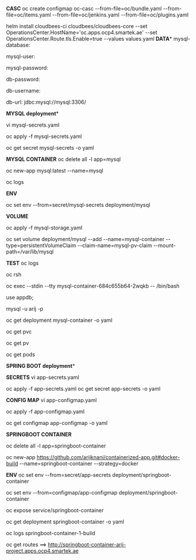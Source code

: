 ********CASC********
oc  create configmap oc-casc  --from-file=oc/bundle.yaml  --from-file=oc/items.yaml  --from-file=oc/jenkins.yaml  --from-file=oc/plugins.yaml

helm install cloudbees-ci cloudbees/cloudbees-core  --set OperationsCenter.HostName='oc.apps.ocp4.smartek.ae' --set OperationsCenter.Route.tls.Enable=true --values values.yaml
********DATA*********
mysql-database: 

mysql-user:

mysql-password:

db-password: 

db-username: 

db-url: jdbc:mysql://mysql:3306/


********MYSQL deployment*********

vi mysql-secrets.yaml

oc apply -f mysql-secrets.yaml

oc get secret mysql-secrets -o yaml

**MYSQL CONTAINER**
oc delete all -l app=mysql

oc new-app mysql:latest --name=mysql 

oc logs 

**ENV**

oc set env --from=secret/mysql-secrets  deployment/mysql

**VOLUME**

oc apply -f mysql-storage.yaml

oc set volume deployment/mysql --add --name=mysql-container --type=persistentVolumeClaim --claim-name=mysql-pv-claim --mount-path=/var/lib/mysql


**TEST**
oc logs

oc rsh  

oc exec --stdin --tty mysql-container-684c655b64-2wqkb -- /bin/bash

use appdb;

mysql -u arij -p

oc get deployment mysql-container -o yaml

oc get pvc 

oc get pv 

oc get pods 


********SPRING BOOT deployment*********

**SECRETS**
vi app-secrets.yaml

oc apply -f app-secrets.yaml
oc get secret app-secrets -o yaml

**CONFIG MAP**
vi app-configmap.yaml

oc apply -f app-configmap.yaml

oc get configmap app-configmap -o yaml


**SPRINGBOOT CONTAINER**

oc delete all -l app=springboot-container

oc new-app https://github.com/arijknani/containerized-app.git#docker-build --name=springboot-container --strategy=docker

**ENV**
oc set env --from=secret/app-secrets  deployment/springboot-container

oc set env --from=configmap/app-configmap  deployment/springboot-container

oc expose service/springboot-container

oc get deployment springboot-container -o yaml

oc logs springboot-container-1-build

oc get routes ==>  http://springboot-container-arij-project.apps.ocp4.smartek.ae






